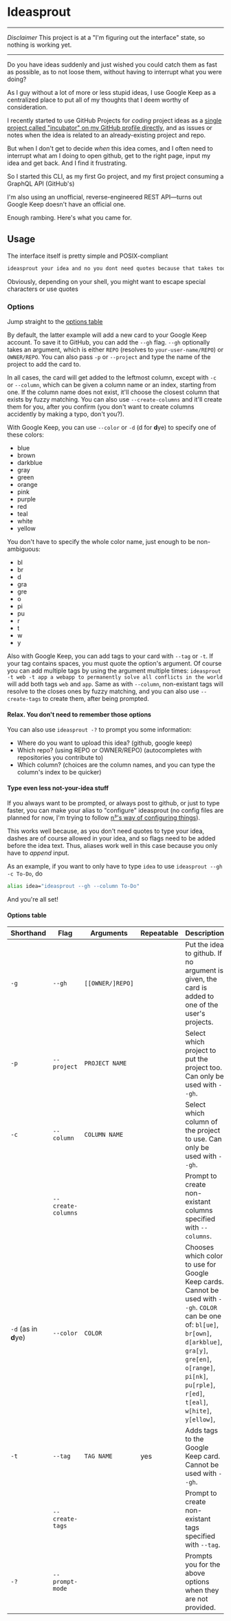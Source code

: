 # Ideasprout

---

_Disclaimer_ This project is at a "I'm figuring out the interface" state, so nothing is working yet.

---

Do you have ideas suddenly and just wished you could catch them as fast as possible, as to not loose them, without having to interrupt what you were doing?

As I guy without a lot of more or less stupid ideas, I use Google Keep as a centralized place to put all of my thoughts that I deem worthy of consideration.

I recently started to use GitHub Projects for _coding_ project ideas as a [single project called "incubator" on my GitHub profile directly](https://github.com/ewen-lbh?tab=projects), and as issues or notes when the idea is related to an already-existing project and repo.

But when I don't get to decide _when_ this idea comes, and I often need to interrupt what am I doing to open github, get to the right page, input my idea and get back. And I find it frustrating.

So I started this CLI, as my first Go project, and my first project consuming a GraphQL API (GitHub's)

I'm also using an unofficial, reverse-engineered REST API—turns out Google Keep doesn't have an official one.

Enough rambing. Here's what you came for.

## Usage

The interface itself is pretty simple and POSIX-compliant

```bash
ideasprout your idea and no you dont need quotes because that takes too much time
```

Obviously, depending on your shell, you might want to escape special characters or use quotes

### Options

Jump straight to the [options table](#options-table)

By default, the latter example will add a new card to your Google Keep account. To save it to GitHub, you can add the `--gh` flag. `--gh` optionally takes an argument, which is either `REPO` (resolves to `your-user-name/REPO`) or `OWNER/REPO`. You can also pass `-p` or `--project` and type the name of the project to add the card to. 

In all cases, the card will get added to the leftmost column, except with `-c` or `--column`, which can be given a column name or an index, starting from one. If the column name does not exist, it'll choose the closest column that exists by fuzzy matching. You can also use `--create-columns` and it'll create them for you, after you confirm (you don't want to create columns accidently by making a typo, don't you?).

With Google Keep, you can use `--color` or `-d` (d for **d**ye) to specify one of these colors:

- blue
- brown
- darkblue
- gray
- green
- orange
- pink
- purple
- red
- teal
- white
- yellow

You don't have to specify the whole color name, just enough to be non-ambiguous:

- bl
- br
- d
- gra
- gre
- o
- pi
- pu
- r
- t
- w
- y

Also with Google Keep, you can add tags to your card with `--tag` or `-t`. If your tag contains spaces, you must quote the option's argument. Of course you can add multiple tags by using the argument multiple times: `ideasprout -t web -t app a webapp to permanently solve all conflicts in the world` will add both tags `web` and `app`. Same as with `--column`, non-existant tags will resolve to the closes ones by fuzzy matching, and you can also use `--create-tags` to create them, after being prompted.

#### Relax. You don't need to remember those options

You can also use `ideasprout -?` to prompt you some information:

- Where do you want to upload this idea? (github, google keep)
- Which repo? (using REPO or OWNER/REPO) (autocompletes with repositories you contribute to)
- Which column? (choices are the column names, and you can type the column's index to be quicker)

#### Type even less not-your-idea stuff

If you always want to be prompted, or always post to github, or just to type faster, you can make your alias to "configure" ideasprout (no config files are planned for now, I'm trying to follow [n³'s way of configuring things](https://github.com/jarun/nnn#quickstart)).

This works well because, as you don't need quotes to type your idea, dashes are of course allowed in your idea, and so flags need to be added before the idea text. Thus, aliases work well in this case because you only have to _append_ input.

As an example, if you want to only have to type `idea` to use `ideasprout --gh -c To-Do`, do

```bash
alias idea="ideasprout --gh --column To-Do"
```

And you're all set!

#### Options table

| Shorthand            | Flag               | Arguments        | Repeatable | Description                                                                                                                                                                                                                              |
| -------------------- | ------------------ | ---------------- | ---------- | ---------------------------------------------------------------------------------------------------------------------------------------------------------------------------------------------------------------------------------------- |
| `-g`                 | `--gh`             | `[[OWNER/]REPO]` |            | Put the idea to github. If no argument is given, the card is added to one of the user's projects.                                                                                                                                        |
| `-p`                 | `--project`        | `PROJECT NAME`   |            | Select which project to put the project too. Can only be used with `--gh`.                                                                                                                                                               |
| `-c`                 | `--column`         | `COLUMN NAME`    |            | Select which column of the project to use. Can only be used with `--gh`.                                                                                                                                                                 |
|                      | `--create-columns` |                  |            | Prompt to create non-existant columns specified with `--columns`.                                                                                                                                                                        |
| `-d` (as in **d**ye) | `--color`          | `COLOR`          |            | Chooses which color to use for Google Keep cards. Cannot be used with `--gh`. `COLOR` can be one of: `bl[ue]`, `br[own]`, `d[arkblue]`, `gra[y]`, `gre[en]`, `o[range]`, `pi[nk]`, `pu[rple]`, `r[ed]`, `t[eal]`, `w[hite]`, `y[ellow]`, |
| `-t`                 | `--tag`            | `TAG NAME`       | yes        | Adds tags to the Google Keep card. Cannot be used with `--gh`.                                                                                                                                                                           |
|                      | `--create-tags`    |                  |            | Prompt to create non-existant tags specified with `--tag`.                                                                                                                                                                               |
| `-?`                 | `--prompt-mode`    |                  |            | Prompts you for the above options when they are not provided.                                                                                                                                                                            |
